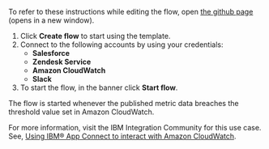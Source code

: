 To refer to these instructions while editing the flow, open [the github page](https://github.com/ot4i/app-connect-templates/tree/master/resources/markdown/Trigger%20an%20alarm%20whenever%20the%20threshold%20is%20violated%20on%20the%20Amazon%20CloudWatch%20published%20metric%20data_instructions.md) (opens in a new window).

1. Click **Create flow** to start using the template.
2. Connect to the following accounts by using your credentials:
   - **Salesforce** 
   - **Zendesk Service**
   - **Amazon CloudWatch**
   - **Slack**
3. To start the flow, in the banner click **Start flow**.

The flow is started whenever the published metric data breaches the threshold value set in Amazon CloudWatch.

For more information, visit the IBM Integration Community for this use case. See, [Using IBM® App Connect to interact with Amazon CloudWatch](https://community.ibm.com/community/user/integration/blogs/shamini-arumugam1/2022/11/23/using-ibm-app-connect-with-amazoncloudwatch).

